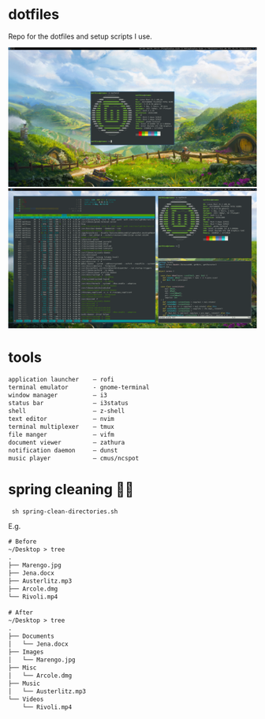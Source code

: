 # dotfiles
Repo for the dotfiles and setup scripts I use.

![mint wallpaper](pics/mint_machine_clean.png)
![mint wallpaper busy](pics/mint_machine_busy.png)

# tools
```
application launcher    — rofi
terminal emulator       - gnome-terminal 
window manager          — i3
status bar              — i3status
shell                   — z-shell
text editor             — nvim
terminal multiplexer    — tmux
file manger             — vifm
document viewer         — zathura
notification daemon     — dunst
music player            — cmus/ncspot
```

# spring cleaning 🧼🌸
```shell
 sh spring-clean-directories.sh
```

E.g.
```shell
# Before
~/Desktop > tree
.
├── Marengo.jpg
├── Jena.docx
├── Austerlitz.mp3
├── Arcole.dmg
└── Rivoli.mp4

# After
~/Desktop > tree
.
├── Documents
│   └── Jena.docx
├── Images
│   └── Marengo.jpg
├── Misc
│   └── Arcole.dmg
├── Music
│   └── Austerlitz.mp3
└── Videos
    └── Rivoli.mp4
